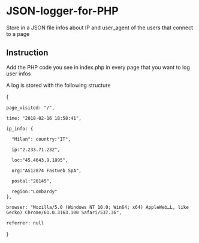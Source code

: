 # JSON-logger-for-PHP
Store in a JSON file infos about IP and user_agent of the users that connect to a page

## Instruction
Add the PHP code you see in index.php in every page that you want to log user infos

A log is stored with the following structure

{
  
    page_visited: "/", 

    time: "2018-02-16 18:58:41", 

    ip_info: {

      "Milan": country:"IT",

      ip:"2.233.71.232",

      loc:"45.4643,9.1895",

      org:"AS12874 Fastweb SpA",

      postal:"20145",

      region:"Lombardy"
    }, 

    browser: "Mozilla/5.0 (Windows NT 10.0; Win64; x64) AppleWeb…L, like Gecko) Chrome/61.0.3163.100 Safari/537.36", 

    referrer: null
  
}

